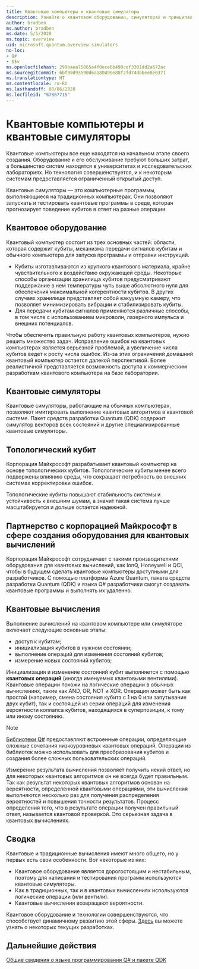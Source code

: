 ```yaml
---
title: Квантовые компьютеры и квантовые симуляторы
description: Узнайте о квантовом оборудовании, симуляторах и принципах квантовых операций.
author: bradben
ms.author: bradben
ms.date: 5/5/2020
ms.topic: overview
uid: microsoft.quantum.overview.simulators
no-loc:
- Q#
- $$v
ms.openlocfilehash: 299baea75865a4f0ece6b490cef3301dd2a672ac
ms.sourcegitcommit: 6bf99d93590d6aa80490e88f2fd74dbbee8e0371
ms.translationtype: HT
ms.contentlocale: ru-RU
ms.lasthandoff: 08/06/2020
ms.locfileid: "87867715"
---
```

# <a name="quantum-computers-and-quantum-simulators"></a>Квантовые компьютеры и квантовые симуляторы

Квантовые компьютеры все еще находятся на начальном этапе своего создания. Оборудование и его обслуживание требуют больших затрат, а большинство систем находятся в университетах и исследовательских лабораториях. Но технология совершенствуется, и к некоторым системам предоставляется ограниченный открытый доступ.

Квантовые симуляторы — это компьютерные программы, выполняющиеся на традиционных компьютерах. Они позволяют запускать и тестировать квантовые программы в среде, которая прогнозирует поведение кубитов в ответ на разные операции.

## <a name="quantum-hardware"></a>Квантовое оборудование

Квантовый компьютер состоит из трех основных частей: области, которая содержит кубиты, механизма передачи сигналов кубитам и обычного компьютера для запуска программы и отправки инструкций.

- Кубиты изготавливаются из хрупкого квантового материала, крайне чувствительного к воздействию окружающей среды. Некоторые способы организации хранилища кубитов предусматривают поддержание в нем температуры чуть выше абсолютного нуля для обеспечения максимальной когерентности кубитов. В других случаях хранилище представляет собой вакуумную камеру, что позволяет минимизировать вибрации и стабилизировать кубиты.  
- Для передачи кубитам сигналов применяются различные способы, в том числе с использованием микроволн, лазерного импульса и внешних потенциалов.

Чтобы обеспечить правильную работу квантовых компьютеров, нужно решить множество задач. Исправление ошибок на квантовых компьютерах является серьезной проблемой, а увеличение числа кубитов ведет к росту числа ошибок. Из-за этих ограничений домашний квантовый компьютер остается далекой перспективой. Более реалистичной представляется возможность доступа к коммерческим разработкам квантового компьютера на базе лаборатории.

## <a name="quantum-simulators"></a>Квантовые симуляторы

Квантовые симуляторы, работающие на обычных компьютерах, позволяют имитировать выполнение квантовых алгоритмов в квантовой системе.  Пакет средств разработки Quantum (QDK) содержит симулятор векторов всех состояний и другие специализированные квантовые симуляторы.

## <a name="topological-qubit"></a>Топологический кубит

Корпорация Майкрософт разрабатывает квантовый компьютер на основе топологических кубитов. Топологические кубиты менее всего подвержены влиянию среды, что сокращает потребность во внешних системах корректировки ошибок.

Топологические кубиты повышают стабильность системы и устойчивость к внешним шумам, а значит такая система лучше масштабируется и дольше остается надежной.

## <a name="microsoft-and-quantum-hardware-partnerships"></a>Партнерство с корпорацией Майкрософт в сфере создания оборудования для квантовых вычислений

Корпорация Майкрософт сотрудничает с такими производителями оборудования для квантовых вычислений, как IonQ, Honeywell и QCI, чтобы в будущем сделать квантовые компьютеры доступными для разработчиков. С помощью платформы Azure Quantum, пакета средств разработки Quantum (QDK) и языка Q# разработчики смогут создавать квантовые программы и выполнять их удаленно.

## <a name="quantum-computations"></a>Квантовые вычисления

Выполнение вычислений на квантовом компьютере или симуляторе включает следующие основные этапы:

- доступ к кубитам;
- инициализация кубитов в нужном состоянии;
- выполнение операций для изменения состояний кубитов;
- измерение новых состояний кубитов;

Инициализация и изменение состояний кубит выполняется с помощью **квантовых операций** (иногда именуемых квантовыми вентилями). Квантовые операции похожи на логические операции в обычных вычислениях, такие как AND, OR, NOT и XOR. Операция может быть как простой (например, смена состояния кубита с 1 на 0 или запутывание двух кубит), так и состоящей из серии операций для изменения вероятности коллапса кубитов, находящихся в суперпозиции, к тому или иному состоянию.

> [!NOTE] 
> [Библиотеки Q#](xref:microsoft.quantum.libraries) предоставляют встроенные операции, определяющие сложные сочетания низкоуровневых квантовых операций. Операции из библиотек можно использовать для преобразования кубитов и создания более сложных пользовательских операций.  

Измерение результата вычисления позволяет получить некий ответ, но для некоторых квантовых алгоритмов он не всегда будет правильным. Так как результат некоторых квантовых алгоритмов основан на вероятности, определенной квантовыми операциями, эти вычисления выполняются несколько раз для получения распределения вероятностей и повышения точности результатов.  Процесс определения того, что в результате операции получен правильный ответ, называется квантовой проверкой. Это серьезная задача в квантовых вычислениях.

## <a name="summary"></a>Сводка

Квантовые и традиционные вычисления имеют много общего, но у первых есть свои особенности. Вот некоторые из них:

- Квантовое оборудование является дорогостоящим и нестабильным, поэтому для написания и тестирования программ используются квантовые симуляторы.
- Как в традиционных, так и в квантовых вычислениях используются логические операции (или вентили).
- Квантовые вычисления возвращают вероятности.

Квантовое оборудование и технологии совершенствуются, что способствует динамичному развитию этой сферы. [Здесь](https://phys.org/search/?search=quantum+computer&s=0) вы можете узнать о некоторых текущих разработках.

## <a name="next-steps"></a>Дальнейшие действия

[Общие сведения о языке программирования Q# и пакете QDK](xref:microsoft.quantum.overview.q-sharp)

